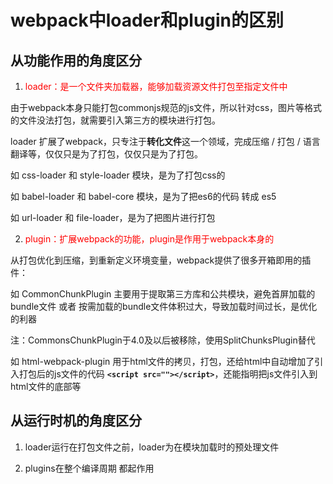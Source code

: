 # webpack中loader和plugin的区别

## 从功能作用的角度区分

1. <span style="color:red;">loader：是一个文件夹加载器，能够加载资源文件打包至指定文件中</span>

由于webpack本身只能打包commonjs规范的js文件，所以针对css，图片等格式的文件没法打包，就需要引入第三方的模块进行打包。

loader 扩展了webpack，只专注于**转化文件**这一个领域，完成压缩 / 打包 / 语言翻译等，仅仅只是为了打包，仅仅只是为了打包。

 如 css-loader 和 style-loader 模块，是为了打包css的

 如 babel-loader 和 babel-core 模块，是为了把es6的代码 转成 es5

 如 url-loader 和 file-loader，是为了把图片进行打包

2. <span style="color:red;">plugin：扩展webpack的功能，plugin是作用于webpack本身的</span>

从打包优化到压缩，到重新定义环境变量，webpack提供了很多开箱即用的插件：

 如 CommonChunkPlugin 主要用于提取第三方库和公共模块，避免首屏加载的bundle文件 或者 按需加载的bundle文件体积过大，导致加载时间过长，是优化的利器

 注：CommonsChunkPlugin于4.0及以后被移除，使用SplitChunksPlugin替代

如 html-webpack-plugin 用于html文件的拷贝，打包，还给html中自动增加了引入打包后的js文件的代码 **`<script src=""></script>`**，还能指明把js文件引入到html文件的底部等

## 从运行时机的角度区分

1. loader运行在打包文件之前，loader为在模块加载时的预处理文件

2. plugins在整个编译周期 都起作用